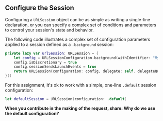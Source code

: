 ## Configure the Session

Configuring a `URLSession` object can be as simple as writing a single-line declaration, or you can specify a complex set of conditions and parameters to control your session's state and behavior.

The following code illustrates a complex set of configuration parameters applied to a session defined as a `.background` session:

``` Swift
private lazy var urlSession: URLSession = {
    let config = URLSessionConfiguration.background(withIdentifier: "MySession")
    config.isDiscretionary = true
    config.sessionSendsLaunchEvents = true
    return URLSession(configuration: config, delegate: self, delegateQueue: nil)
}()
```

<!-- > -->

For this assignment, it's ok to work with a simple, one-line `.default` session configuration:

``` Swift
let defaultSession = URLSession(configuration: .default)
```

**When you contribute in the making of the request, share: Why do we use the default configuration?**
